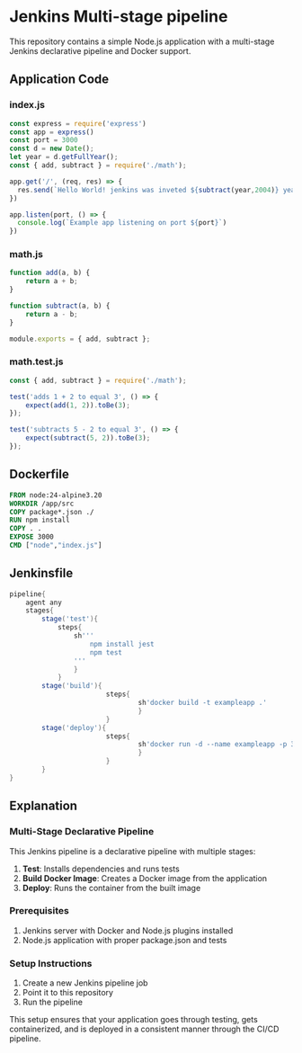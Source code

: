 # Jenkins Multi-stage pipeline

This repository contains a simple Node.js application with a multi-stage Jenkins declarative pipeline and Docker support.

## Application Code

### index.js
```javascript
const express = require('express')
const app = express()
const port = 3000
const d = new Date();
let year = d.getFullYear();
const { add, subtract } = require('./math');

app.get('/', (req, res) => {
  res.send(`Hello World! jenkins was inveted ${subtract(year,2004)} years ago`)
})

app.listen(port, () => {
  console.log(`Example app listening on port ${port}`)
})
```

### math.js
```javascript
function add(a, b) {
    return a + b;
}

function subtract(a, b) {
    return a - b;
}

module.exports = { add, subtract };
```

### math.test.js
```javascript
const { add, subtract } = require('./math');

test('adds 1 + 2 to equal 3', () => {
    expect(add(1, 2)).toBe(3);
});

test('subtracts 5 - 2 to equal 3', () => {
    expect(subtract(5, 2)).toBe(3);
});
```

## Dockerfile

```dockerfile
FROM node:24-alpine3.20
WORKDIR /app/src
COPY package*.json ./
RUN npm install
COPY . .
EXPOSE 3000
CMD ["node","index.js"]

```

## Jenkinsfile

```groovy
pipeline{
	agent any
	stages{
		stage('test'){
			steps{
				sh'''
					npm install jest
					npm test
				'''
				}
			}
		stage('build'){
                        steps{
                                sh'docker build -t exampleapp .'
                                }
                        }
		stage('deploy'){
                        steps{
                                sh'docker run -d --name exampleapp -p 3000:3000 -t exampleapp'
                                }
                        }		
		}
}
```

## Explanation

### Multi-Stage Declarative Pipeline

This Jenkins pipeline is a declarative pipeline with multiple stages:

1. **Test**: Installs dependencies and runs tests
3. **Build Docker Image**: Creates a Docker image from the application
4. **Deploy**: Runs the container from the built image


### Prerequisites

1. Jenkins server with Docker and Node.js plugins installed
2. Node.js application with proper package.json and tests

### Setup Instructions

1. Create a new Jenkins pipeline job
2. Point it to this repository
3. Run the pipeline

This setup ensures that your application goes through testing, gets containerized, and is deployed in a consistent manner through the CI/CD pipeline.